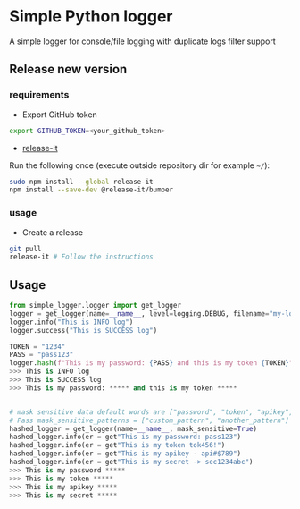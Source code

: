# Simple Python logger

A simple logger for console/file logging with duplicate logs filter support

## Release new version

### requirements

- Export GitHub token

```bash
export GITHUB_TOKEN=<your_github_token>
```

- [release-it](https://github.com/release-it/release-it)

Run the following once (execute outside repository dir for example `~/`):

```bash
sudo npm install --global release-it
npm install --save-dev @release-it/bumper
```

### usage

- Create a release

```bash
git pull
release-it # Follow the instructions
```

## Usage

```python
from simple_logger.logger import get_logger
logger = get_logger(name=__name__, level=logging.DEBUG, filename="my-log.log")
logger.info("This is INFO log")
logger.success("This is SUCCESS log")

TOKEN = "1234"
PASS = "pass123"
logger.hash(f"This is my password: {PASS} and this is my token {TOKEN}", hash=[PASS, TOKEN])
>>> This is INFO log
>>> This is SUCCESS log
>>> This is my password: ***** and this is my token *****


# mask sensitive data default words are ["password", "token", "apikey", "secret"]
# Pass mask_sensitive_patterns = ["custom_pattern", "another_pattern"] to change the default patterns to match
hashed_logger = get_logger(name=__name__, mask_sensitive=True)
hashed_logger.info(er = get"This is my password: pass123")
hashed_logger.info(er = get"This is my token tok456!")
hashed_logger.info(er = get"This is my apikey - api#$789")
hashed_logger.info(er = get"This is my secret -> sec1234abc")
>>> This is my password *****
>>> This is my token *****
>>> This is my apikey *****
>>> This is my secret *****
```
